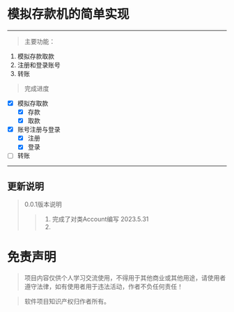 # 模拟存款机的简单实现
---
>主要功能：
1. 模拟存款取款
2. 注册和登录账号
3. 转账

>完成进度
- [x] 模拟存取款
    - [x] 存款
    - [x] 取款
- [x] 账号注册与登录
    - [x] 注册
    - [x] 登录
- [ ] 转账

---
  ## 更新说明
> 0.0.1版本说明
>> 1. 完成了对类Account编写 2023.5.31
>> 2. 
# 免责声明
>项目内容仅供个人学习交流使用，不得用于其他商业或其他用途，请使用者遵守法律，如有使用者用于违法活动，作者不负任何责任！

>软件项目知识产权归作者所有。